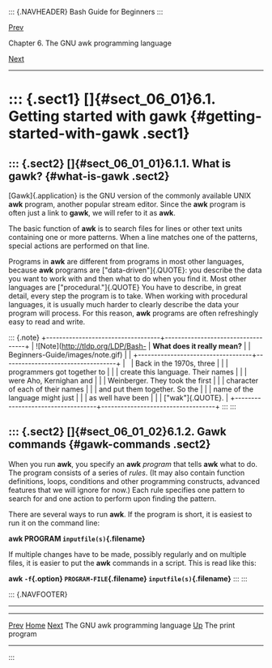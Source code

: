 ::: {.NAVHEADER}
Bash Guide for Beginners
:::

[Prev](chap_06.md)

Chapter 6. The GNU awk programming language

[Next](sect_06_02.md)

------------------------------------------------------------------------

::: {.sect1}
[]{#sect_06_01}6.1. Getting started with gawk {#getting-started-with-gawk .sect1}
=============================================

::: {.sect2}
[]{#sect_06_01_01}6.1.1. What is gawk? {#what-is-gawk .sect2}
--------------------------------------

[Gawk]{.application} is the GNU version of the commonly available UNIX
**awk** program, another popular stream editor. Since the **awk**
program is often just a link to **gawk**, we will refer to it as
**awk**.

The basic function of **awk** is to search files for lines or other text
units containing one or more patterns. When a line matches one of the
patterns, special actions are performed on that line.

Programs in **awk** are different from programs in most other languages,
because **awk** programs are [\"data-driven\"]{.QUOTE}: you describe the
data you want to work with and then what to do when you find it. Most
other languages are [\"procedural.\"]{.QUOTE} You have to describe, in
great detail, every step the program is to take. When working with
procedural languages, it is usually much harder to clearly describe the
data your program will process. For this reason, **awk** programs are
often refreshingly easy to read and write.

::: {.note}
+-----------------------------------+-----------------------------------+
| ![Note](http://tldp.org/LDP/Bash- | **What does it really mean?**     |
| Beginners-Guide/images/note.gif)  |                                   |
+-----------------------------------+-----------------------------------+
|                                   | Back in the 1970s, three          |
|                                   | programmers got together to       |
|                                   | create this language. Their names |
|                                   | were Aho, Kernighan and           |
|                                   | Weinberger. They took the first   |
|                                   | character of each of their names  |
|                                   | and put them together. So the     |
|                                   | name of the language might just   |
|                                   | as well have been                 |
|                                   | [\"wak\"]{.QUOTE}.                |
+-----------------------------------+-----------------------------------+
:::
:::

::: {.sect2}
[]{#sect_06_01_02}6.1.2. Gawk commands {#gawk-commands .sect2}
--------------------------------------

When you run **awk**, you specify an **awk** *program* that tells
**awk** what to do. The program consists of a series of *rules*. (It may
also contain function definitions, loops, conditions and other
programming constructs, advanced features that we will ignore for now.)
Each rule specifies one pattern to search for and one action to perform
upon finding the pattern.

There are several ways to run **awk**. If the program is short, it is
easiest to run it on the command line:

**awk PROGRAM `inputfile(s)`{.filename}**

If multiple changes have to be made, possibly regularly and on multiple
files, it is easier to put the **awk** commands in a script. This is
read like this:

**awk `-f`{.option} `PROGRAM-FILE`{.filename}
`inputfile(s)`{.filename}**
:::
:::

::: {.NAVFOOTER}

------------------------------------------------------------------------

  ---------------------------------- -------------------- -------------------------
  [Prev](chap_06.md)                [Home](index.md)    [Next](sect_06_02.md)
  The GNU awk programming language    [Up](chap_06.md)          The print program
  ---------------------------------- -------------------- -------------------------
:::
